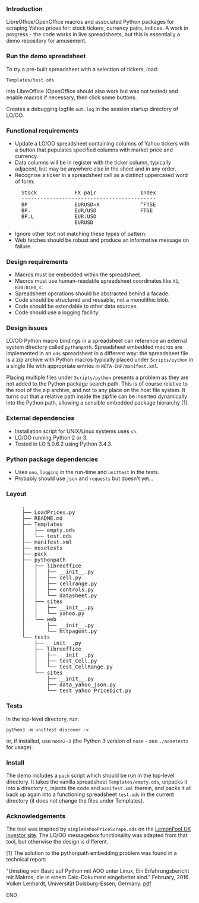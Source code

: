 ### Introduction

LibreOffice/OpenOffice macros and associated Python packages for scraping
Yahoo prices for: stock tickers, currency pairs, indices. A work in progress -
the code works in live spreadsheets, but this is essentially a demo repository
for amusement.

### Run the demo spreadsheet

To try a pre-built spreadsheet with a selection of tickers, load:

  `Templates/test.ods`

into LibreOffice (OpenOffice should also work but was not tested) and enable
macros if necessary, then click some buttons.

Creates a debugging logfile `out.log` in the session startup directory of
LO/OO.

### Functional requirements

- Update a LO/OO spreadsheet containing columns of Yahoo tickers with a button
  that populates specified columns with market price and currency.
- Data columns will be in register with the ticker column, typically adjacent,
  but may be anywhere else in the sheet and in any order.
- Recognise a ticker in a spreadsheet cell as a distinct uppercased word
  of form:
  <PRE>
    Stock            FX pair              Index
    -------------------------------------------
    BP               EURUSD=X             ^FTSE
    BP.              EUR/USD              FTSE
    BP.L             EUR:USD
                     EURUSD
  </PRE>
- Ignore other text not matching these types of pattern.
- Web fetches should be robust and produce an informative message on failure.
  
### Design requirements

- Macros must be embedded within the spreadsheet.
- Macros must use human-readable spreadsheet coordinates like `A1`,
  `B10:B100`, `C`.
- Spreadsheet operations should be abstracted behind a facade.
- Code should be structured and reusable, not a monolithic blob.
- Code should be extendable to other data sources.
- Code should use a logging facility.

### Design issues

LO/OO Python macro bindings in a spreadsheet can reference an external system
directory called `pythonpath`. Spreadsheet embedded macros are implemented in
an `ods` spreadsheet in a different way: the spreadsheet file is a zip archive
with Python macros typically placed under `Scripts/python` in a single file
with appropriate entries in `META-INF/manifest.xml`.

Placing multiple files under `Scripts/python` presents a problem as they are
not added to the Python package search path. This is of course relative to the
root of the zip archive, and not to any place on the host file system. It
turns out that a relative path inside the zipfile can be inserted dynamically
into the Python path, allowing a sensible embedded package hierarchy [1].

### External dependencies

- Installation script for UNIX/Linux systems uses `sh`.
- LO/OO running Python 2 or 3.
- Tested in LO 5.0.6.2 using Python 3.4.3.

### Python package dependencies

- Uses `uno`, `logging` in the run-time and `unittest` in the tests.
- Probably should use `json` and `requests` but doesn't yet...

### Layout

<PRE>
     .
     ├── LoadPrices.py
     ├── README.md
     ├── Templates
     │   ├── empty.ods
     │   └── test.ods
     ├── manifest.xml
     ├── nosetests
     ├── pack
     ├── pythonpath
     │   ├── libreoffice
     │   │   ├── __init__.py
     │   │   ├── cell.py
     │   │   ├── cellrange.py
     │   │   ├── controls.py
     │   │   └── datasheet.py
     │   ├── sites
     │   │   ├── __init__.py
     │   │   └── yahoo.py
     │   └── web
     │       ├── __init__.py
     │       └── httpagent.py
     └── tests
         ├── __init__.py
         ├── libreoffice
         │   ├── __init__.py
         │   ├── test_Cell.py
         │   └── test_CellRange.py
         └── sites
             ├── __init__.py
             ├── data_yahoo_json.py
             └── test_yahoo_PriceDict.py
</PRE>

### Tests

In the top-level directory, run:

  `python3 -m unittest discover -v`

or, if installed, use `nose2-3` (the Python 3 version of `nose` - see
`./nosetests` for usage).

### Install

The demo includes a `pack` script which should be run in the top-level
directory. It takes the vanilla spreadsheet `Templates/empty.ods`, unpacks it
into a directory `t`, injects the code and `manifest.xml` therein, and packs
it all back up again into a functioning spreadsheet `test.ods` in the current
directory (it does not change the files under Templates).

### Acknowledgements

The tool was inspired by `simpleYahooPriceScrape.ods` on the
[LemonFool UK investor site](https://www.lemonfool.co.uk "LemonFool"). The LO/OO
messagebox functionality was adapted from that tool, but otherwise the design
is different.

[1] The solution to the pythonpath embedding problem was found in a technical
report:

"Umstieg von Basic auf Python mit AOO unter Linux, Ein Erfahrungsbericht mit
Makros, die in einem Calc-Dokument eingebettet sind." February, 2016. Volker
Lenhardt, Universität Duisburg-Essen, Germany.
[pdf](https://www.uni-due.de/~abi070/files/OOo/Erfahrungsbericht.pdf "Umstieg von Basic auf Python mit AOO unter Linux")

END
